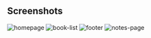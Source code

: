 ## Screenshots
![homepage](https://github.com/user-attachments/assets/88be39a2-dd05-4e1e-bfc1-721207aec26d)
![book-list](https://github.com/user-attachments/assets/024e3392-72e2-427b-8a05-040105f0eb66)
![footer](https://github.com/user-attachments/assets/003dd096-0de4-47ac-a491-feed260dc6e3)
![notes-page](https://github.com/user-attachments/assets/19d4e8c8-e72b-48cb-9174-c110655fae56)

